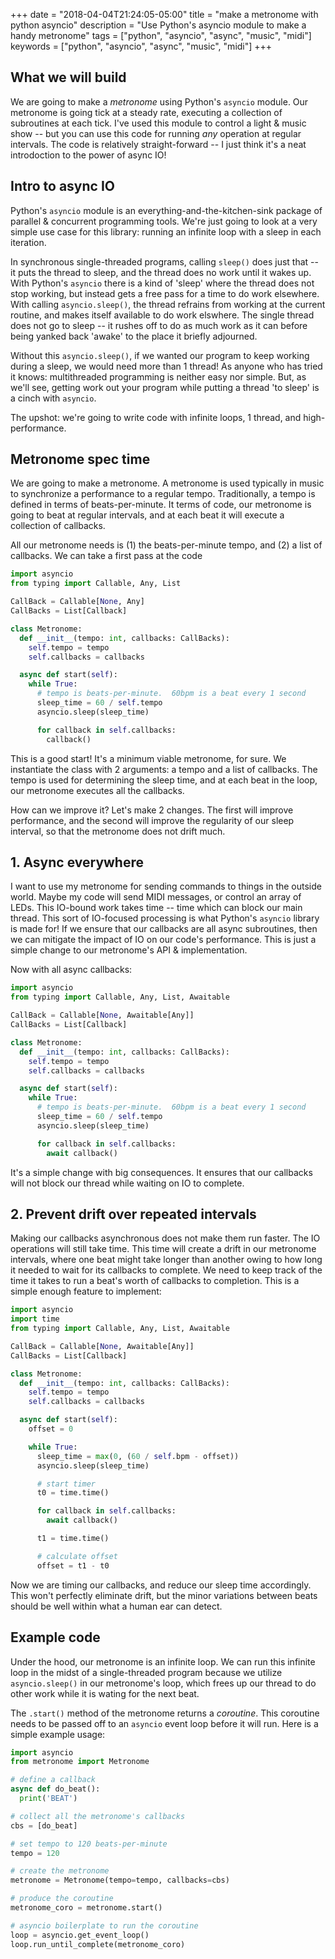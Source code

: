 +++
date = "2018-04-04T21:24:05-05:00"
title = "make a metronome with python asyncio"
description = "Use Python's asyncio module to make a handy metronome"
tags = ["python", "asyncio", "async", "music", "midi"]
keywords = ["python", "asyncio", "async", "music", "midi"]
+++
<!-- markdownlint-disable MD002 MD041-->

## What we will build

We are going to make a *metronome* using Python's `asyncio` module.  Our metronome is going tick at a steady rate, executing a collection of subroutines at each tick.  I've used this module to control a light & music show -- but you can use this code for running _any_ operation at regular intervals.  The code is relatively straight-forward -- I just think it's a neat introdoction to the power of async IO!

## Intro to async IO

Python's `asyncio` module is an everything-and-the-kitchen-sink package of parallel & concurrent programming tools.  We're just going to look at a very simple use case for this library: running an infinite loop with a sleep in each iteration.

In synchronous single-threaded programs, calling `sleep()` does just that -- it puts the thread to sleep, and the thread does no work until it wakes up.  With Python's `asyncio` there is a kind of 'sleep' where the thread does not stop working, but instead gets a free pass for a time to do work elsewhere.  With calling `asyncio.sleep()`, the thread refrains from working at the current routine, and makes itself available to do work elswhere.  The single thread does not go to sleep -- it rushes off to do as much work as it can before being yanked back 'awake' to the place it briefly adjourned.

Without this `asyncio.sleep()`, if we wanted our program to keep working during a sleep, we would need more than 1 thread!  As anyone who has tried it knows: multithreaded programming is neither easy nor simple.  But, as we'll see, getting work out your program while putting a thread 'to sleep' is a cinch with `asyncio`.

The upshot: we're going to write code with infinite loops, 1 thread, and high-performance.

## Metronome spec time

We are going to make a metronome.  A metronome is used typically in music to synchronize a performance to a regular tempo.  Traditionally, a tempo is defined in terms of beats-per-minute.  It terms of code, our metronome is going to beat at regular intervals, and at each beat it will execute a collection of callbacks.

All our metronome needs is (1) the beats-per-minute tempo, and (2) a list of callbacks.  We can take a first pass at the code

```python
import asyncio
from typing import Callable, Any, List

CallBack = Callable[None, Any]
CallBacks = List[Callback]

class Metronome:
  def __init__(tempo: int, callbacks: CallBacks):
    self.tempo = tempo
    self.callbacks = callbacks

  async def start(self):
    while True:
      # tempo is beats-per-minute.  60bpm is a beat every 1 second
      sleep_time = 60 / self.tempo
      asyncio.sleep(sleep_time)

      for callback in self.callbacks:
        callback()
```

This is a good start!  It's a minimum viable metronome, for sure.  We instantiate the class with 2 arguments: a tempo and a list of callbacks.  The tempo is used for determining the sleep time, and at each beat in the loop, our metronome executes all the callbacks.

How can we improve it?  Let's make 2 changes.  The first will improve performance, and the second will improve the regularity of our sleep interval, so that the metronome does not drift much.

## 1. Async everywhere

I want to use my metronome for sending commands to things in the outside world.  Maybe my code will send MIDI messages, or control an array of LEDs.  This IO-bound work takes time -- time which can block our main thread.  This sort of IO-focused processing is what Python's `asyncio` library is made for!  If we ensure that our callbacks are all async subroutines, then we can mitigate the impact of IO on our code's performance.  This is just a simple change to our metronome's API & implementation.

Now with all async callbacks:

```python
import asyncio
from typing import Callable, Any, List, Awaitable

CallBack = Callable[None, Awaitable[Any]]
CallBacks = List[Callback]

class Metronome:
  def __init__(tempo: int, callbacks: CallBacks):
    self.tempo = tempo
    self.callbacks = callbacks

  async def start(self):
    while True:
      # tempo is beats-per-minute.  60bpm is a beat every 1 second
      sleep_time = 60 / self.tempo
      asyncio.sleep(sleep_time)

      for callback in self.callbacks:
        await callback()
```

It's a simple change with big consequences.  It ensures that our callbacks will not block our thread while waiting on IO to complete.

## 2. Prevent drift over repeated intervals

Making our callbacks asynchronous does not make them run faster.  The IO operations will still take time.  This time will create a drift in our metronome intervals, where one beat might take longer than another owing to how long it needed to wait for its callbacks to complete.  We need to keep track of the time it takes to run a beat's worth of callbacks to completion.  This is a simple enough feature to implement:

```python
import asyncio
import time
from typing import Callable, Any, List, Awaitable

CallBack = Callable[None, Awaitable[Any]]
CallBacks = List[Callback]

class Metronome:
  def __init__(tempo: int, callbacks: CallBacks):
    self.tempo = tempo
    self.callbacks = callbacks

  async def start(self):
    offset = 0

    while True:
      sleep_time = max(0, (60 / self.bpm - offset))
      asyncio.sleep(sleep_time)

      # start timer
      t0 = time.time()

      for callback in self.callbacks:
        await callback()

      t1 = time.time()

      # calculate offset
      offset = t1 - t0
```

Now we are timing our callbacks, and reduce our sleep time accordingly.  This won't perfectly eliminate drift, but the minor variations between beats should be well within what a human ear can detect.

## Example code

Under the hood, our metronome is an infinite loop.  We can run this infinite loop in the midst of a single-threaded program because we utilize `asyncio.sleep()` in our metronome's loop, which frees up our thread to do other work while it is wating for the next beat.

The `.start()` method of the metronome returns a *coroutine*.  This coroutine needs to be passed off to an `asyncio` event loop before it will run.  Here is a simple example usage:

```python
import asyncio
from metronome import Metronome

# define a callback
async def do_beat():
  print('BEAT')

# collect all the metronome's callbacks
cbs = [do_beat]

# set tempo to 120 beats-per-minute
tempo = 120

# create the metronome
metronome = Metronome(tempo=tempo, callbacks=cbs)

# produce the coroutine
metronome_coro = metronome.start()

# asyncio boilerplate to run the coroutine
loop = asyncio.get_event_loop()
loop.run_until_complete(metronome_coro)
```